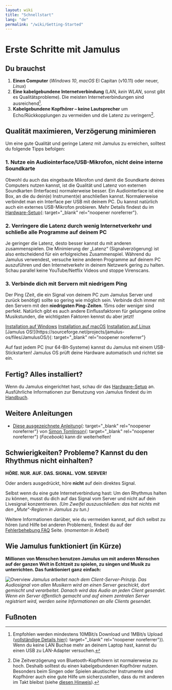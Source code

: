 ```yaml
---
layout: wiki
title: "Schnellstart"
lang: "de"
permalink: "/wiki/Getting-Started"
---
```


# Erste Schritte mit Jamulus

## Du brauchst

1.  **Einen Computer** (_Windows 10_, _macOS_ El Capitan (v10.11) oder neuer, _Linux_)
2.  **Eine kabelgebundene Internetverbindung** (LAN, _kein WLAN_, sonst gibt es Qualitätsprobleme). Die meisten Internetverbindungen sind ausreichend[^1].
3.  **Kabelgebundene Kopfhörer – keine Lautsprecher** um Echo/Rückkopplungen zu vermeiden und die Latenz zu veringern[^2].

## Qualität maximieren, Verzögerung minimieren
Um eine gute Qualität und geringe Latenz mit Jamulus zu erreichen, solltest du folgende Tipps befolgen:
### 1. Nutze ein Audiointerface/USB-Mikrofon, nicht deine interne Soundkarte

Obwohl du auch das eingebaute Mikrofon und damit die Soundkarte deines Computers nutzen kannst, ist die Qualität und Latenz von externen Soundkarten (Interfaces) normalerweise besser. Ein Audiointerface ist eine Box, an die du dein(e) Instrument(e) anschließen kannst. Normalerweise verbindet man ein Interface per USB mit deinem PC. Du kannst natürlich auch ein externes USB-Mikrofon probieren. Mehr Details findest du im [Hardware-Setup](Hardware-Setup){: target="_blank" rel="noopener noreferrer"}.

### 2. Verringere die Latenz durch wenig Internetverkehr und schließe alle Programme auf deinem PC

Je geringer die Latenz, desto besser kannst du mit anderen zusammenspielen. Die Minimierung der „Latenz“ (Signalverzögerung) ist also entscheidend für ein erfolgreiches Zusammenspiel. Während du Jamulus verwendest, versuche keine anderen Programme auf deinem PC auszuführen und den Internetverkehr in deinem Netzwerk gering zu halten. Schau parallel keine YouTube/Netflix Videos und stoppe Virenscans.

### 3. Verbinde dich mit Servern mit niedrigem Ping
Der Ping (Zeit, die ein Signal von deinem PC zum Jamulus Server und zurück benötigt) sollte so gering wie möglich sein. Verbinde dich immer mit den Servern mit den **niedrigsten Ping-Zeiten**. 15ms oder weniger sind perfekt. Natürlich gibt es auch andere Einflussfaktoren für gelungene online Musikstunden, die wichtigsten Faktoren kennst du aber jetzt!

<div class="fx-row fx-row-start-xs button-container">
  <a href="Installation-for-Windows" class="button fx-col-100-xs">Installation auf Windows</a>
  <a href="Installation-for-Macintosh" class="button fx-col-100-xs">Installation auf macOS</a>
  <a href="Installation-for-Linux" class="button fx-col-100-xs">Installation auf Linux</a>
</div>
[Jamulus OS!](https://sourceforge.net/projects/jamulus-os/files/JamulusOS/){: target="_blank" rel="noopener noreferrer"}

Auf fast jedem PC (nur 64-Bit-Systeme) kannst du Jamulus mit einem USB-Stickstarten! Jamulus OS prüft deine Hardware automatisch und richtet sie ein.

## Fertig? Alles installiert?

Wenn du Jamulus eingerichtet hast, schau dir das [Hardware-Setup](Hardware-Setup) an.
Ausführliche Informationen zur Benutzung von Jamulus findest du im [Handbuch](https://github.com/corrados/jamulus/blob/master/src/res/homepage/manual.md).

## Weitere Anleitungen

* [Diese ausgezeichnete Anleitung](https://www.facebook.com/notes/jamulus-online-musicianssingers-jamming/idiots-guide-to-jamulus-app/510044532903831/){: target="_blank" rel="noopener noreferrer"} von [Simon Tomlinson](https://www.facebook.com/simon.james.tomlinson?eid=ARBQoY3KcZAtS3pGdLJuqvQTeRSOo4gHdQZT7nNzOt1oPMGgZ4_3GERe-rOyH5PxsSHVYYXjWwcqd71a){: target="_blank" rel="noopener noreferrer"} (_Facebook_) kann dir weiterhelfen!

## Schwierigkeiten? Probleme? Kannst du den Rhythmus nicht einhalten?

**HÖRE. NUR. AUF. DAS. SIGNAL. VOM. SERVER!**

Oder anders ausgedrückt, höre **nicht** auf dein direktes Signal.

Selbst wenn du eine gute Internetverbindung hast: Um den Rhythmus halten zu können, musst du dich auf das Signal vom Server und nicht auf dein Livesignal konzentrieren. _(Um Zweifel auszuschließen: das hat nichts mit den „Mute“-Reglern in Jamulus zu tun.)_

Weitere Informationen darüber, wie du vermeiden kannst, auf dich selbst zu hören (und Hilfe bei anderen Problemen), findest du auf der [Fehlerbehebung FAQ](Client-Troubleshooting) Seite. (_momentan in Arbeit_)

## Wie Jamulus funktioniert (in Kürze)

**Millionen von Menschen benutzen Jamulus um mit anderen Menschen auf der ganzen Welt in Echtzeit zu spielen, zu singen und Musik zu unterrichten. Das funktioniert ganz einfach:**

![Overview](https://user-images.githubusercontent.com/4561747/79309764-bd387280-7ef2-11ea-9d81-1e81302525e6.png)
_Jamulus arbeitet nach dem Client-Server-Prinzip. Das Audiosignal von allen Musikern wird an einen Server geschickt, dort gemischt und verarbeitet. Danach wird das Audio an jeden Client gesendet. Wenn ein Server öffentlich gemacht und auf einem zentralen Server registriert wird, werden seine Informationen an alle Clients gesendet._
## Fußnoten
[^1]: Empfohlen werden mindestens 10MBit/s Download und 1MBit/s Upload ([vollständige Details hier](Network-Requirements){: target="\_blank" rel="noopener noreferrer"}). Wenn du keine LAN Buchse mehr an deinem Laptop hast, kannst du einen USB zu LAN-Adapter versuchen.
[^2]: Die Zeitverzögerung von Bluetooth-Kopfhörern ist normalerweise zu hoch. Deshalb solltest du einen kabelgebundenen Kopfhörer nutzen. Besonders beim Singen oder Spielen akustischer Instrumente sind Kopfhörer auch eine gute Hilfe um sicherzustellen, dass du mit anderen im Takt bleibst (siehe [diesen Hinweis](Getting-Started#schwierigkeiten-probleme-kannst-du-den-rhythmus-nicht-einhalten)).

